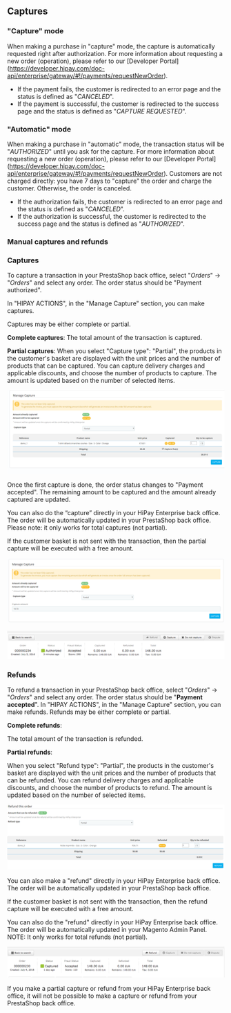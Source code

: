## Captures

### "Capture" mode

When making a purchase in "capture" mode, the capture is automatically requested right after authorization. For more information about requesting a new order (operation), please refer to our [Developer Portal] (https://developer.hipay.com/doc-api/enterprise/gateway/#!/payments/requestNewOrder).

   - If the payment fails, the customer is redirected to an error page and the status is defined as "_CANCELED_".
   - If the payment is successful, the customer is redirected to the success page and the status is defined as "_CAPTURE REQUESTED_".

### "Automatic" mode

When making a purchase in "automatic" mode, the transaction status will be "_AUTHORIZED_" until you ask for the capture. For more information about requesting a new order (operation), please refer to our [Developer Portal] (https://developer.hipay.com/doc-api/enterprise/gateway/#!/payments/requestNewOrder).
Customers are not charged directly: you have 7 days to "capture" the order and charge the customer. Otherwise, the order is canceled.

  - If the authorization fails, the customer is redirected to an error page and the status is defined as "_CANCELED_".
  - If the authorization is successful, the customer is redirected to the success page and the status is defined as "_AUTHORIZED_".


### Manual captures and refunds

### Captures

To capture a transaction in your PrestaShop back office, select "_Orders_" -> "_Orders_" and select any order.
The order status should be "Payment authorized".

In "HIPAY ACTIONS", in the "Manage Capture" section, you can make captures.

Captures may be either complete or partial.

**Complete captures**:
The total amount of the transaction is captured.

**Partial captures**:
When you select "Capture type": "Partial", the products in the customer's basket are displayed with the unit prices and the number of products that can be captured.
You can capture delivery charges and applicable discounts, and choose the number of products to capture.
The amount is updated based on the number of selected items.

![legend](images/capture_partial.png)

Once the first capture is done, the order status changes to "Payment accepted". The remaining amount to be captured and the amount already captured are updated.

You can also do the “capture” directly in your HiPay Enterprise back office. The order will be automatically updated in your PrestaShop back office.
Please note: it only works for total captures (not partial).

If the customer basket is not sent with the transaction, then the partial capture will be executed with a free amount.

![legend](images/capture_partial_without_basket.png)


![legend](images/capture_manual_tpp.png)

### Refunds

To refund a transaction in your PrestaShop back office, select "_Orders_" -> "_Orders_" and select any order.
The order status should be "**Payment accepted**".
In "HIPAY ACTIONS", in the "Manage Capture" section, you can make refunds.
Refunds may be either complete or partial.

**Complete refunds**:

The total amount of the transaction is refunded.

**Partial refunds**:

When you select "Refund type": "Partial", the products in the customer's basket are displayed with the unit prices and the number of products that can be refunded.
You can refund delivery charges and applicable discounts, and choose the number of products to refund.
The amount is updated based on the number of selected items.

![legend](images/refund_partial.png)


You can also make a "refund" directly in your HiPay Enterprise back office. The order will be automatically updated in your PrestaShop back office.

If the customer basket is not sent with the transaction, then the refund capture will be executed with a free amount.

You can also do the "refund" directly in your HiPay Enterprise back office. The order will be automatically updated in your Magento Admin Panel.
NOTE: It only works for total refunds (not partial).


![legend](images/refund_manual_tpp.png)


<div class="alert alert-danger">
	<i class="fa fa-times-circle"></i>
If you make a partial capture or refund from your HiPay Enterprise back office, it will not be possible to make a capture or refund from your PrestaShop back office.
</div>
